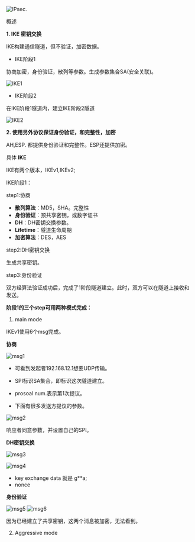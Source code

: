 ![IPsec](https://cdn.networklessons.com/wp-content/uploads/2015/08/ipsec-framework-protocols.png).

概述

**1. IKE 密钥交换**

  IKE构建通信隧道，但不验证，加密数据。

  - IKE阶段1
  
  协商加密，身份验证，散列等参数。生成参数集合SA(安全关联)。
  
  ![IKE1](https://cdn.networklessons.com/wp-content/uploads/2015/08/r1-r2-ike-phase-1-tunnel.png)
  
  - IKE阶段2
  
  在IKE阶段1隧道内，建立IKE阶段2隧道
  
  ![IKE2](https://cdn.networklessons.com/wp-content/uploads/2015/08/r1-r2-data-through-ipsec-tunnel.png)

**2. 使用另外协议保证身份验证，和完整性，加密**
 
  AH,ESP. 都提供身份验证和完整性。ESP还提供加密。
  
	
具体
**IKE**

IKE有两个版本，IKEv1,IKEv2;

IKE阶段1：

step1:协商

* **散列算法**：MD5，SHA。完整性
*	**身份验证**：预共享密钥，或数字证书
*	**DH**：DH密钥交换参数。
* **Lifetime**：隧道生命周期
* **加密算法**：DES，AES

step2:DH密钥交换

生成共享密钥。

step3:身份验证

双方经算法验证成功后，完成了1阶段隧道建立。此时，双方可以在隧道上接收和发送。

**阶段1的三个step可用两种模式完成：**

1. main mode

IKEv1使用6个msg完成。

**协商**

![msg1](https://cdn.networklessons.com/wp-content/uploads/2015/08/wireshark-capture-ikev1-main-mode-message-1.png)

* 可看到发起者192.168.12.1想要UDP传输。

* SPI标识SA集合，即标识这次隧道建立。

* prosoal num.表示第1次提议。

* 下面有很多发送方提议的参数。

![msg2](https://cdn.networklessons.com/wp-content/uploads/2015/08/wireshark-capture-ikev1-main-mode-message-2.png)

响应者同意参数，并设置自己的SPI。

**DH密钥交换**

![msg3](https://cdn.networklessons.com/wp-content/uploads/2015/08/wireshark-capture-ikev1-main-mode-message-4.png)

![msg4](https://cdn.networklessons.com/wp-content/uploads/2015/08/wireshark-capture-ikev1-main-mode-message-4.png)

* key exchange data 就是 g**a;
* nonce 

**身份验证**

![msg5](https://cdn.networklessons.com/wp-content/uploads/2015/08/wireshark-capture-ikev1-main-mode-message-5.png)
![msg6](https://cdn.networklessons.com/wp-content/uploads/2015/08/wireshark-capture-ikev1-main-mode-message-6.png)

因为已经建立了共享密钥，这两个消息被加密，无法看到。

2. Aggressive mode


  
  
  
